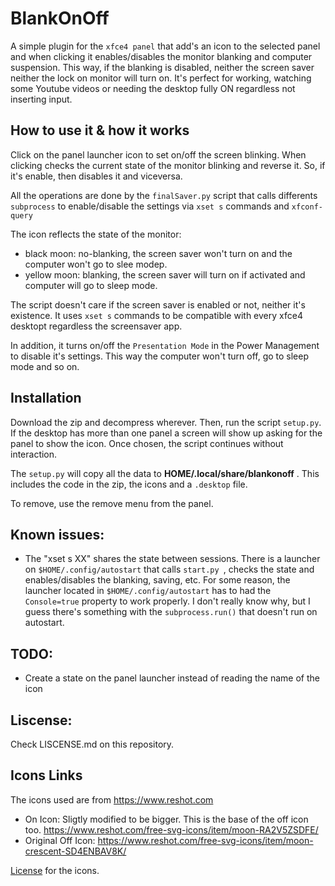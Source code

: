 
# BlankOnOff

A simple plugin for the ``xfce4 panel`` that add's an icon to the selected panel and when clicking it enables/disables 
the monitor blanking and computer suspension. This way, if the blanking is disabled, neither the screen saver neither the lock on monitor
will turn on. 
It's perfect for working, watching some Youtube videos or needing the desktop fully ON regardless not inserting input.


## How to use it & how it works

Click on the panel launcher icon to set on/off the screen blinking. When clicking checks the
current state of the monitor blinking and reverse it. So, if it's enable, then disables it
and viceversa.


All the operations are done by the ``finalSaver.py`` script that calls differents ``subprocess`` 
to enable/disable the settings via ``xset s`` commands and ``xfconf-query``

The icon reflects the state of the monitor:
- black moon: no-blanking, the screen saver won't turn on and the computer won't go to slee modep.
- yellow moon: blanking, the screen saver will turn on if activated and computer will go to sleep mode.

The script doesn't care if the screen saver is enabled or not, neither it's existence. 
It uses ``xset s`` commands to be compatible with every xfce4 desktopt regardless the screensaver 
app.

In addition, it turns on/off the ``Presentation Mode`` in the Power Management to disable
it's settings. This way the computer won't turn off, go to sleep mode and so on.


## Installation

Download the zip and decompress wherever. Then, run the script ``setup.py``. If the desktop has more than 
one panel a screen will show up asking for the panel to show the icon. Once chosen, the script continues
without interaction.

The ``setup.py`` will copy all the data to **HOME/.local/share/blankonoff** . This includes the code in the zip,
the icons and a ``.desktop`` file. 

To remove, use the remove menu from the panel.


## Known issues:

 - The "xset s XX" shares the state between sessions. There is a launcher on ``$HOME/.config/autostart`` that calls
 ``start.py ``, checks the state and enables/disables the blanking, saving, etc. For some reason, the launcher located
 in ``$HOME/.config/autostart`` has to had the ``Console=true`` property to work properly. I don't really know why,
 but I guess there's something with the ``subprocess.run()`` that doesn't run on autostart.

 ## TODO:
 - Create a state on the panel launcher instead of reading the name of the icon


## Liscense:
Check LISCENSE.md on this repository.
	

## Icons Links

The icons used are from https://www.reshot.com
- On Icon: Sligtly modified to be bigger. This is the base of the off icon too.  https://www.reshot.com/free-svg-icons/item/moon-RA2V5ZSDFE/
- Original Off Icon: https://www.reshot.com/free-svg-icons/item/moon-crescent-SD4ENBAV8K/
	

[License](https://www.reshot.com/license/) for the icons.
